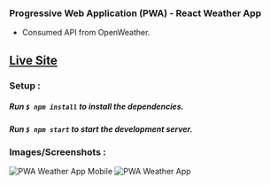 ### Progressive Web Application (PWA) - React Weather App

- Consumed API from OpenWeather.

## [Live Site](https://serene-feynman-72c681.netlify.app/ "Live Site")

### Setup :

##### Run `$ npm install` to install the dependencies.

##### Run `$ npm start` to start the development server.

### Images/Screenshots :

![PWA Weather App Mobile](https://user-images.githubusercontent.com/20592299/90310191-e69ef480-df0c-11ea-8c76-38a2f17e5e04.jpg)
![PWA Weather App](https://user-images.githubusercontent.com/20592299/90310193-e868b800-df0c-11ea-8e36-767c30007e09.jpg)
